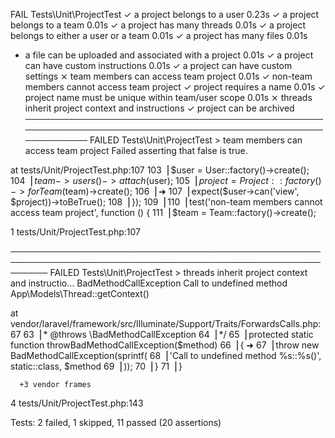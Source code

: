   FAIL  Tests\Unit\ProjectTest
  ✓ a project belongs to a user                                                                        0.23s
  ✓ a project belongs to a team                                                                        0.01s
  ✓ a project has many threads                                                                         0.01s
  ✓ a project belongs to either a user or a team                                                       0.01s
  ✓ a project has many files                                                                           0.01s
  - a file can be uploaded and associated with a project                                               0.01s
  ✓ a project can have custom instructions                                                             0.01s
  ✓ a project can have custom settings
  ⨯ team members can access team project                                                               0.01s
  ✓ non-team members cannot access team project
  ✓ project requires a name                                                                            0.01s
  ✓ project name must be unique within team/user scope                                                 0.01s
  ⨯ threads inherit project context and instructions
  ✓ project can be archived
  ──────────────────────────────────────────────────────────────────────────────────────────────────────────
   FAILED  Tests\Unit\ProjectTest > team members can access team project
  Failed asserting that false is true.

  at tests/Unit/ProjectTest.php:107
    103▕     $user = User::factory()->create();
    104▕     $team->users()->attach($user);
    105▕     $project = Project::factory()->forTeam($team)->create();
    106▕
  ➜ 107▕     expect($user->can('view', $project))->toBeTrue();
    108▕ });
    109▕
    110▕ test('non-team members cannot access team project', function () {
    111▕     $team = Team::factory()->create();

  1   tests/Unit/ProjectTest.php:107

  ──────────────────────────────────────────────────────────────────────────────────────────────────────────
   FAILED  Tests\Unit\ProjectTest > threads inherit project context and instructio…  BadMethodCallException
  Call to undefined method App\Models\Thread::getContext()

  at vendor/laravel/framework/src/Illuminate/Support/Traits/ForwardsCalls.php:67
     63▕      * @throws \BadMethodCallException
     64▕      */
     65▕     protected static function throwBadMethodCallException($method)
     66▕     {
  ➜  67▕         throw new BadMethodCallException(sprintf(
     68▕             'Call to undefined method %s::%s()', static::class, $method
     69▕         ));
     70▕     }
     71▕ }

      +3 vendor frames
  4   tests/Unit/ProjectTest.php:143


  Tests:    2 failed, 1 skipped, 11 passed (20 assertions)
